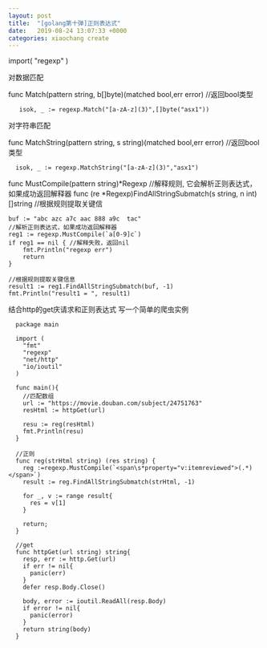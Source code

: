 ```yaml
---
layout: post
title:  "[golang第十弹]正则表达式"
date:   2019-08-24 13:07:33 +0000
categories: xiaochang create
---
```


import(
  "regexp"
)

对数据匹配

  func Match(pattern string, b[]byte)(matched bool,err error) //返回bool类型
  
       isok, _ := regexp.Match("[a-zA-z](3)",[]byte("asx1"))
  
对字符串匹配

  func MatchString(pattern string, s string)(matched bool,err error) //返回bool类型
  
      isok, _ := regexp.MatchString("[a-zA-z](3)","asx1")


func MustCompile(pattern string)*Regexp  //解释规则, 它会解析正则表达式，如果成功返回解释器
func (re *Regexp)FindAllStringSubmatch(s string, n int)[]string  //根据规则提取关键信

    buf := "abc azc a7c aac 888 a9c  tac"
    //解析正则表达式，如果成功返回解释器
    reg1 := regexp.MustCompile(`a[0-9]c`)
    if reg1 == nil { //解释失败，返回nil
        fmt.Println("regexp err")
        return
    }
    
    //根据规则提取关键信息
    result1 := reg1.FindAllStringSubmatch(buf, -1)
    fmt.Println("result1 = ", result1)






结合http的get庆请求和正则表达式 写一个简单的爬虫实例

      package main 

      import (
        "fmt"
        "regexp"
        "net/http"
        "io/ioutil"
      )

      func main(){
        //匹配数组
        url := "https://movie.douban.com/subject/24751763"
        resHtml := httpGet(url)

        resu := reg(resHtml)
        fmt.Println(resu)
      }

      //正则
      func reg(strHtml string) (res string) {
        reg :=regexp.MustCompile(`<span\s*property="v:itemreviewed">(.*)</span>`)
        result := reg.FindAllStringSubmatch(strHtml, -1)

        for _, v := range result{
          res = v[1]
        }

        return;
      }

      //get
      func httpGet(url string) string{
        resp, err := http.Get(url)
        if err != nil{
          panic(err)
        }
        defer resp.Body.Close()

        body, error := ioutil.ReadAll(resp.Body)
        if error != nil{
          panic(error)
        }
        return string(body)
      }


